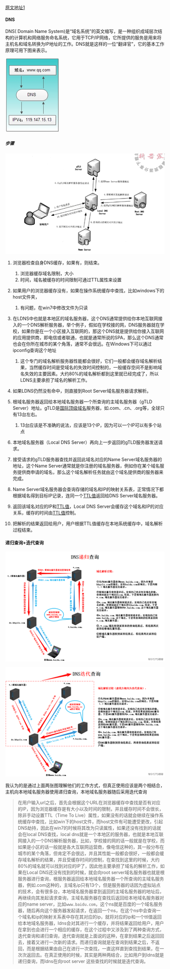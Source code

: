[原文地址1](https://blog.csdn.net/qq_36326947/article/details/72864528)

#### DNS

DNS( Domain Name System)是“域名系统”的英文缩写，是一种组织成域层次结构的计算机和网络服务命名系统，它用于TCP/IP网络，它所提供的服务是用来将主机名和域名转换为IP地址的工作。DNS就是这样的一位“翻译官”，它的基本工作原理可用下图来表示。

![](171327624.jpg)

##### 步骤

![](20160603113717760.png)

1. 浏览器检查自身DNS缓存，如果有，则结束。
   1. 浏览器缓存域名限制，大小
   2. 时间，域名被缓存的时间限制可通过TTL属性来设置

2. 如果用户的浏览器缓存没有，如果在操作系统缓存中查找，比如windows下的host文件夹，
   1. 有问题，在win7中修改文件为只读

3. 在LDNS中也就是本地区的域名服务器，这个DNS通常提供给你本地互联网接入的一个DNS解析服务器，举个例子，假如在学校接的网，DNS服务器就在学校，如果你是在一个小区接入互联网的，那这个DNS就是提供给你接入互联网的应用提供商，即电信或者联通，也就是通常所说的SPA，那么这个DNS通常也会在你所在城市的某个角落，通常不会很远。在Windows下可以通过ipconfig查询这个地址
   1. 这个专门的域名解析服务器性能都会很好，它们一般都会缓存域名解析结果，当然缓存时间是受域名的失效时间控制的，一般缓存空间不是影响域名失效的主要因素。大约80%的域名解析都到这里就已经完成了，所以LDNS主要承担了域名的解析工作。
4. 如果LDNS仍然没有命中，则直接到Root Server域名服务器请求解析。
5. 根域名服务器返回给本地域名服务器一个所查询的主域名服务器（gTLD Server）地址。gTLD是[国际顶级域名](https://www.baidu.com/s?wd=%E5%9B%BD%E9%99%85%E9%A1%B6%E7%BA%A7%E5%9F%9F%E5%90%8D&tn=44039180_cpr&fenlei=mv6quAkxTZn0IZRqIHckPjm4nH00T1Y3Ph7WuHP9uWuBuynzPhmk0ZwV5Hcvrjm3rH6sPfKWUMw85HfYnjn4nH6sgvPsT6KdThsqpZwYTjCEQLGCpyw9Uz4Bmy-bIi4WUvYETgN-TLwGUv3EPjnLPHD1nH6L)服务器，如.com、.cn、.org等，全球只有13台左右。
   1. 13台应该是不准确的说法，应该是13个IP，因为可以一个IP可以有多个站点
6. 本地域名服务器（Local DNS Server）再向上一步返回的gTLD服务器发送请求。
7. 接受请求的gTLD服务器查找并返回此域名对应的Name Server域名服务器的地址，这个Name Server通常就是你注册的域名服务器，例如你在某个域名服务提供商申请的域名，那么这个域名解析任务就由这个域名提供商的服务器来完成。
8. Name Server域名服务器会查询存储的域名和IP的映射关系表，正常情况下都根据域名得到目标IP记录，连同一个[TTL值](https://www.baidu.com/s?wd=TTL%E5%80%BC&tn=44039180_cpr&fenlei=mv6quAkxTZn0IZRqIHckPjm4nH00T1Y3Ph7WuHP9uWuBuynzPhmk0ZwV5Hcvrjm3rH6sPfKWUMw85HfYnjn4nH6sgvPsT6KdThsqpZwYTjCEQLGCpyw9Uz4Bmy-bIi4WUvYETgN-TLwGUv3EPjnLPHD1nH6L)返回给DNS Server域名服务器。
9. 返回该域名对应的IP和[TTL值](https://www.baidu.com/s?wd=TTL%E5%80%BC&tn=44039180_cpr&fenlei=mv6quAkxTZn0IZRqIHckPjm4nH00T1Y3Ph7WuHP9uWuBuynzPhmk0ZwV5Hcvrjm3rH6sPfKWUMw85HfYnjn4nH6sgvPsT6KdThsqpZwYTjCEQLGCpyw9Uz4Bmy-bIi4WUvYETgN-TLwGUv3EPjnLPHD1nH6L)，Local DNS Server会缓存这个域名和IP的对应关系，缓存的时间由[TTL值](https://www.baidu.com/s?wd=TTL%E5%80%BC&tn=44039180_cpr&fenlei=mv6quAkxTZn0IZRqIHckPjm4nH00T1Y3Ph7WuHP9uWuBuynzPhmk0ZwV5Hcvrjm3rH6sPfKWUMw85HfYnjn4nH6sgvPsT6KdThsqpZwYTjCEQLGCpyw9Uz4Bmy-bIi4WUvYETgN-TLwGUv3EPjnLPHD1nH6L)控制。
10. 把解析的结果返回给用户，用户根据TTL值缓存在本地系统缓存中，域名解析过程结束。



#### 递归查询+迭代查询

![](1519825865837771.png)



![](1519825970425813.png)



我认为的是通过上面两张图理解他们的工作方式，但真正使用应该是两个相结合，主机向本地域名服务器使用递归查询，本地域名服务器随后采用迭代查询



> 在用户输入url之后，首先会根据这个URL在浏览器缓存中查找是否有对应的IP，因为浏览器缓存是有大小以及时间的限制，并且缓存时间不会很长，除非手动设置TTL（Time To Live）属性，如果没有的话就会继续在操作系统缓存中查找，比如win下的host文件，而host文件有可能遭受更改，引起DNS劫持，因此在win7的时候将其改为只读属性，如果还没有找到的话就会在local DNS查找，local dns就是一个本地区的服务器，也就是本地互联网接入的一个DNS解析服务器，比如，学校接的网的话一般就是在学校，而如果是小区的话一般就是各大互联网运营商，像电信这种的，其一般分布在城市的某个角落，但肯定不会很远，并且其性能一般都会很好，一般都会缓存域名解析的结果，并且受缓存时间的控制，在查找到这里的时候，大约80%的域名就可以找到对应的IP了，因此他主要承担了域名的解析工作，如果在Local DNS还没有找到的时候，就会向root server域名服务器也就是根服务器进行查询，根服务器返回给本地域名服务器一个所查询的主域名服务器，例如.com这种的，主域名ip只有13个，但是服务器的话因为虚拟站点的技术，会有很多台，本地域名服务器拿到返回的主域名服务器的地址后，再继续向其发起请求查询，主域名服务器在查找后返回给本地域名服务器对应的name server，比如`www.baidu.com`，这个ns就是百度的一个域名服务器，随后再向这个服务器发起请求，在返回一个ns，在这个ns中会查询一个域名和ip的映射关系表中存在其对应的ip，就将对应的ip和一个ttl值返回给本地域名服务器，ldns会对其进行一个缓存，并将结果返回给用户，用户在拿到也会进行一个相应的缓存，在这个过程中又涉及到了两种查询方式，迭代查询和递归查询，迭代查询就是上面说的这种，在拿到结果之后返回回去，接着又进行一次新的请求。而递归查询就是在查询到结果之后，不返回，而是根据结果由自己在进行一次查找，一直这样直到查找到结果，在一次次返回去。在真正使用的时候，其实是两种两结合，比如用户到ldns就是递归查询，而ldns在向root server 这些查找的时候就是迭代查询。